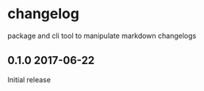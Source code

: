 # changelog

package and cli tool to manipulate markdown changelogs

## 0.1.0 2017-06-22

Initial release

